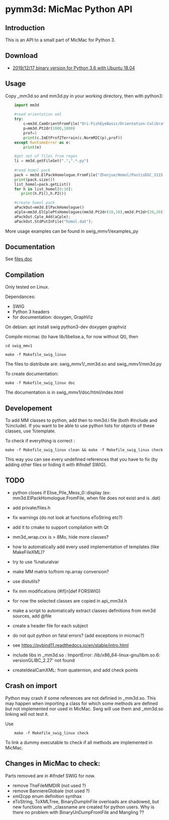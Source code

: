 pymm3d: MicMac Python API
=========================

Introduction
------------

This is an API to a small part of MicMac for Python 3.

Download
--------

  * [2019/12/17 binary version for Python 3.6 with Ubuntu 18.04](../../bin/swig_mmv1_20191217.tar.bz2)


Usage
-----

Copy _mm3d.so and mm3d.py in your working directory, then with python3:

```python
    import mm3d
    
    #read orientation xml
    try:
        c=mm3d.CamOrientFromFile("Ori-FishEyeBasic/Orientation-Calibration_geo_14_001_01_015000.thm.dng_G.tif.xml")
        p=mm3d.Pt2dr(1000,1000)
        prof=1
        print(c.ImEtProf2Terrain(c.NormM2C(p),prof))
    except RuntimeError as e:
        print(e)

    #get set of files from regex
    li = mm3d.getFileSet(".",".*.py")
    
    #read homol pack
    pack = mm3d.ElPackHomologue.FromFile("Zhenjue/Homol/PastisDSC_3115.JPG/DSC_3116.JPG.dat")
    print(pack.size())
    list_homol=pack.getList()
    for h in list_homol[0:10]:
       print(h.P1(),h.P2())

    #create homol pack
    aPackOut=mm3d.ElPackHomologue()
    aCple=mm3d.ElCplePtsHomologues(mm3d.Pt2dr(10,10),mm3d.Pt2dr(20,20));
    aPackOut.Cple_Add(aCple);
    aPackOut.StdPutInFile("homol.dat");
```

More usage examples can be found in swig_mmv1/examples_py

Documentation
-------------
See [files doc](files.html)

Compilation
-----------
Only tested on Linux.

Dependances:
 - SWIG
 - Python 3 headers
 - for documentation: doxygen, GraphViz

On debian:
    apt install swig python3-dev doxygen graphviz


Compile micmac (to have lib/libelise.a, for now without Qt), then

    cd swig_mmv1

    make -f Makefile_swig_linux

The files to distribute are: swig_mmv1/_mm3d.so and swig_mmv1/mm3d.py

To create documentation:

    make -f Makefile_swig_linux doc

The documentation is in swig_mmv1/doc/html/index.html

Developement
------------

To add MM classes to python, add then to mm3d.i file (both #include and %include).
If you want to be able to use python lists for objects of these classes, use %template.

To check if everything is correct :

    make -f Makefile_swig_linux clean && make -f Makefile_swig_linux check

This way you can see every undefined references that you have to fix (by adding other files or hiding it with #ifndef SWIG).


TODO
----
 * python closes if Elise_Pile_Mess_0::display (ex: mm3d.ElPackHomologue.FromFile, when file does not exist and is .dat)
 * add private/files.h
 * fix warnings (do not look at functions eToString etc?)
 * add it to cmake to support compilation with Qt
 * mm3d_wrap.cxx is > 8Mo, hide more classes?
 * how to automatically add every used implementation of templates (like MakeFileXML)?
 * try to use %naturalvar
 * make MM matrix to/from np.array conversion?
 * use distutils?
 * fix mm modifications (#if[n]def FORSWIG)
 * for now the selected classes are copied in api_mm3d.h
 * make a script to automatically extract classes definitions from mm3d sources, add @file
 * create a header file for each subject
 * do not quit python on fatal errors? (add exceptions in micmac?)
 * see https://pybind11.readthedocs.io/en/stable/intro.html
 * include libs in _mm3d.so : ImportError: /lib/x86_64-linux-gnu/libm.so.6: versionGLIBC_2.27' not found

 * createIdealCamXML: from quaternion, and add check points

Crash on import
---------------
 Python may crash if some references are not definied in _mm3d.so.
 This may happen when importing a class for which some methods are defined but not implemented nor used in MicMac.
 Swig will use them and _mm3d.so linking will not test it.
 
 Use
```
    make -f Makefile_swig_linux check
```
 To link a dummy executable to check if all methods are implemented in MicMac.


Changes in MicMac to check:
---------------------------
Parts removed are in #ifndef SWIG for now.
 * remove TheFileMMDIR (not used ?)
 * remove BanniereGlobale (not used ?)
 * xml2cpp enum definition synthax
 * eToString, ToXMLTree, BinaryDumpInFile overloads are shadowed, but new functions with _classname are created for python users. Why is there no problem with BinaryUnDumpFromFile and Mangling ??
